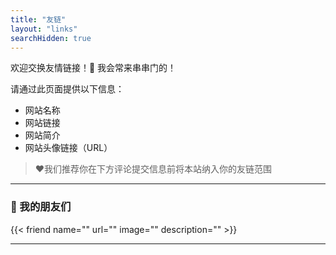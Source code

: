 ```yaml
---
title: "友链"
layout: "links"
searchHidden: true
---
```


欢迎交换友情链接！💌
我会常来串串门的！

请通过此页面提供以下信息：

- 网站名称  
- 网站链接  
- 网站简介  
- 网站头像链接（URL）

> ❤️我们推荐你在下方评论提交信息前将本站纳入你的友链范围
---

### 🤝 我的朋友们

{{< friend name="" url="" image="" description="" >}}

---

